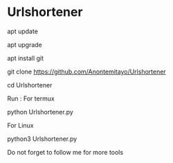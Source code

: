 # Urlshortener

apt update

apt upgrade 

apt install git

git clone https://github.com/Anontemitayo/Urlshortener

cd Urlshortener

Run :
For termux 

python Urlshortener.py

For Linux 

python3 Urlshortener.py

Do not forget to follow me for more tools 
